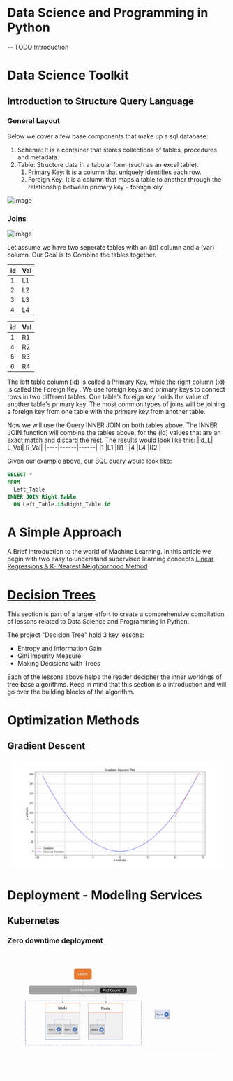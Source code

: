 # Data Science and Programming in Python

-- TODO Introduction
# <a id="toolkit"> Data Science Toolkit </a>

## <a id="sql"> Introduction to Structure Query Language </a>

### <a id="general"> General Layout </a>
Below we cover a few base components that make up a sql database:

1.	Schema: It is a container that stores collections of tables, procedures and metadata.
2.	Table: Structure data in a tabular form (such as an excel table).
    1.	Primary Key: It is a column that uniquely identifies each row.
    2.	Foreign Key: It is a column that maps a table to another through the relationship between primary key – foreign key.

![image](https://user-images.githubusercontent.com/46308439/131370112-f12d3ced-af70-4918-bbf9-83d44fc944ba.png)

### <a id="join"> Joins </a>

![image](https://user-images.githubusercontent.com/46308439/131388527-df52aa31-3e1b-422a-b4e1-d6598df45a0d.png)

Let assume we have two seperate tables with an (id) column and a (var) column. Our Goal is to Combine
the tables together.

| id|Val|
|---|---|
|  1| L1|
|  2| L2|
|  3| L3|   
|  4| L4|

| id|Val|
|---|---|
|  1| R1|
|  4| R2|
|  5| R3|
|  6| R4|

The left table column (id) is called a Primary Key, while the right column (id) is called the Foreign
Key . We use foreign keys and primary keys to connect rows in two different tables. One table's foreign
key holds the value of another table's primary key. The most common types of joins will be joining a foreign
key from one table with the primary key from another table.

Now we will use the Query INNER JOIN on both tables above. The INNER JOIN function will combine
the tables above, for the (id) values that are an exact match and discard the rest. The results would look
like this:
|id_L| L_Val| R_Val|
|----|------|------|
|1 |L1 |R1 |
|4 |L4 |R2 |

Given our example above, our SQL query would look like:

```sql
SELECT *
FROM 
  Left_Table
INNER JOIN Right.Table
  ON Left_Table.id=Right_Table.id
```

# <a id="simple">A Simple Approach</a>
A Brief Introduction to the world of Machine Learning. In this article we begin with two easy to understand supervised learning concepts [Linear Regressions & K- Nearest Neighborhood Method](https://github.com/StevenLoaiza/Machine_Learning/blob/master/Introduction/Machine%20Learning%20-%20A%20simple%20approach.ipynb)


# <a id="tree" href="https://github.com/StevenLoaiza/Machine_Learning/tree/master/Decision%20Trees"> Decision Trees</a>

This section is part of a larger effort to create a comprehensive compliation of lessons related to Data Science and Programming in Python.

The project "Decision Tree" hold 3 key lessons:
- Entropy and Information Gain
- Gini Impurity Measure
- Making Decisions with Trees

Each of the lessons above helps the reader decipher the inner workings of tree base algorithms. Keep in mind that this section is a introduction and will go over the building blocks of the algorithm.

# <a id="opti"> Optimization Methods </a>

## <a id="grad"> Gradient Descent </a>

![](https://github.com/StevenLoaiza/Machine_Learning/blob/master/optimize/gradient_animation.gif)

# <a id="deploy">Deployment - Modeling Services</a>

## <a id="k8s">Kubernetes</a>
### <a id="zero">Zero downtime deployment</a>
![](https://github.com/StevenLoaiza/Machine_Learning/blob/master/deployment/images/k8s_update.gif)
